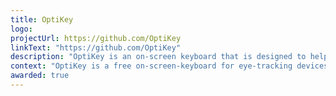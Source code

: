 ```yaml
---
title: OptiKey
logo: 
projectUrl: https://github.com/OptiKey
linkText: "https://github.com/OptiKey"
description: "OptiKey is an on-screen keyboard that is designed to help Motor Neuron Disease (MND) patients interact with Windows computers."
context: "OptiKey is a free on-screen-keyboard for eye-tracking devices. It enables people with motor disabilities to use a computer, even if they cannot afford one of the expensive commercial alternatives."
awarded: true
---
```

